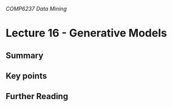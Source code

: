 *COMP6237 Data Mining*

# Lecture 16 - Generative Models

## Summary

## Key points

## Further Reading
